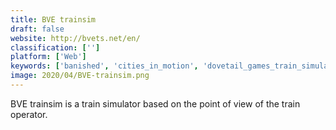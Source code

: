 ```yaml
---
title: BVE trainsim
draft: false 
website: http://bvets.net/en/
classification: ['']
platform: ['Web']
keywords: ['banished', 'cities_in_motion', 'dovetail_games_train_simulator', 'mashinky', 'open_rails', 'planet_coaster', 'railroad_tycoon', 'rigs_of_rods', 'simcity_buildit', 'simutrans', 'stonehearth', 'train_valley', 'trainstation', 'transport_giant', 'openbve']
image: 2020/04/BVE-trainsim.png
---
```

BVE trainsim is a train simulator based on the point of view of the train operator.